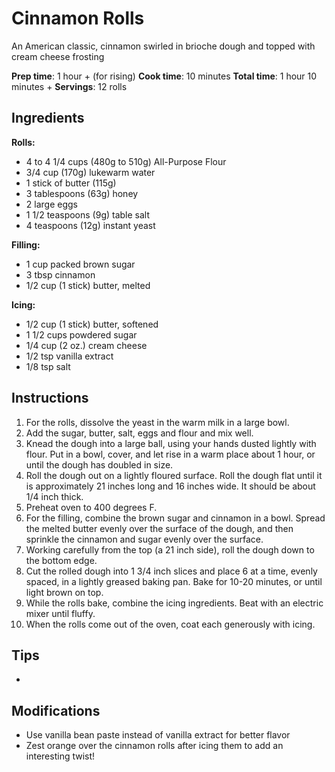# Cinnamon Rolls

An American classic, cinnamon swirled in brioche dough and topped with cream cheese frosting

**Prep time**: 1 hour + (for rising)
**Cook time**: 10 minutes
**Total time**: 1 hour 10 minutes +
**Servings**: 12 rolls

## Ingredients

**Rolls:**
- 4 to 4 1/4 cups (480g to 510g) All-Purpose Flour
- 3/4 cup (170g) lukewarm water
- 1 stick of butter (115g)
- 3 tablespoons (63g) honey
- 2 large eggs
- 1 1/2 teaspoons (9g) table salt
- 4 teaspoons (12g) instant yeast

**Filling:**
- 1 cup packed brown sugar
- 3 tbsp cinnamon
- 1/2 cup (1 stick) butter, melted

**Icing:**
- 1/2 cup (1 stick) butter, softened
- 1 1/2 cups powdered sugar
- 1/4 cup (2 oz.) cream cheese
- 1/2 tsp vanilla extract
- 1/8 tsp salt

## Instructions

1.  For the rolls, dissolve the yeast in the warm milk in a large bowl.
2.  Add the sugar, butter, salt, eggs and flour and mix well.
3.  Knead the dough into a large ball, using your hands dusted lightly with flour. Put in a bowl, cover, and let rise in a warm place about 1 hour, or until the dough has doubled in size.
4.  Roll the dough out on a lightly floured surface. Roll the dough flat until it is approximately 21 inches long and 16 inches wide. It should be about 1/4 inch thick.
5.  Preheat oven to 400 degrees F.
6.  For the filling, combine the brown sugar and cinnamon in a bowl. Spread the melted butter evenly over the surface of the dough, and then sprinkle the cinnamon and sugar evenly over the surface.
7.  Working carefully from the top (a 21 inch side), roll the dough down to the bottom edge.
8.  Cut the rolled dough into 1 3/4 inch slices and place 6 at a time, evenly spaced, in a lightly greased baking pan. Bake for 10-20 minutes, or until light brown on top.
9.  While the rolls bake, combine the icing ingredients. Beat with an electric mixer until fluffy.
10. When the rolls come out of the oven, coat each generously with icing.

## Tips

- 

## Modifications

- Use vanilla bean paste instead of vanilla extract for better flavor
- Zest orange over the cinnamon rolls after icing them to add an interesting twist!
